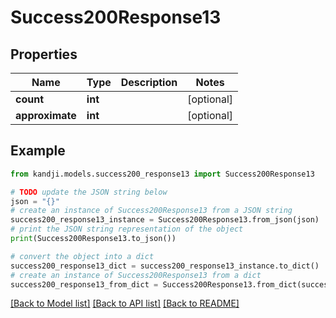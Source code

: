 # Success200Response13


## Properties

Name | Type | Description | Notes
------------ | ------------- | ------------- | -------------
**count** | **int** |  | [optional] 
**approximate** | **int** |  | [optional] 

## Example

```python
from kandji.models.success200_response13 import Success200Response13

# TODO update the JSON string below
json = "{}"
# create an instance of Success200Response13 from a JSON string
success200_response13_instance = Success200Response13.from_json(json)
# print the JSON string representation of the object
print(Success200Response13.to_json())

# convert the object into a dict
success200_response13_dict = success200_response13_instance.to_dict()
# create an instance of Success200Response13 from a dict
success200_response13_from_dict = Success200Response13.from_dict(success200_response13_dict)
```
[[Back to Model list]](../README.md#documentation-for-models) [[Back to API list]](../README.md#documentation-for-api-endpoints) [[Back to README]](../README.md)


